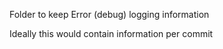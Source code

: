 Folder to keep Error (debug) logging information

Ideally this would contain information per commit
